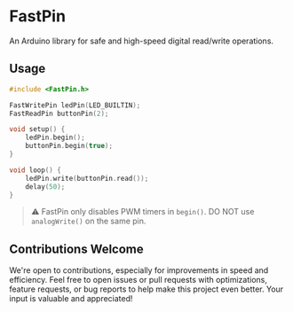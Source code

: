 # FastPin

An Arduino library for safe and high-speed digital read/write operations.

## Usage
``` cpp
#include <FastPin.h>

FastWritePin ledPin(LED_BUILTIN);
FastReadPin buttonPin(2);

void setup() {
    ledPin.begin();
    buttonPin.begin(true);
}

void loop() {
    ledPin.write(buttonPin.read());
    delay(50);
}
```

> ⚠️ FastPin only disables PWM timers in `begin()`. DO NOT use `analogWrite()` on the same pin.


## Contributions Welcome

We're open to contributions, especially for improvements in speed and efficiency. Feel free to open issues or pull requests with optimizations, feature requests, or bug reports to help make this project even better. Your input is valuable and appreciated!